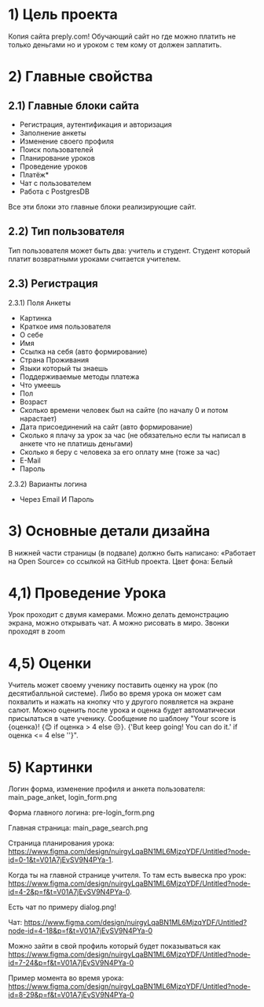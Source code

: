 # 1) Цель проекта
Копия сайта preply.com! Обучающий сайт но где можно платить не только деньгами но и уроком с тем кому от должен заплатить.
# 2) Главные свойства
## 2.1) Главные блоки сайта
* Регистрация, аутентификация и авторизация
* Заполнение анкеты
* Изменение своего профиля
* Поиск пользователей
* Планирование уроков
* Проведение уроков
* Платёж*
* Чат с пользователем
* Работа с PostgresDB

Все эти блоки это главные блоки реализирующие сайт.
## 2.2) Тип пользователя
Тип пользователя может быть два: учитель и студент. Студент который платит возвратными уроками считается учителем.
## 2.3) Регистрация
2.3.1) Поля Анкеты
* Картинка
* Краткое имя пользователя
* О себе
* Имя
* Ссылка на себя (авто формирование)
* Страна Проживания
* Языки который ты знаешь
* Поддерживаемые методы платежа
* Что умеешь
* Пол
* Возраст
* Сколько времени человек был на сайте (по началу 0 и потом нарастает)
* Дата присоединений на сайт (авто формирование)
* Сколько я плачу за урок за час (не обязательно если ты написал в анкете что не платишь деньгами)
* Сколько я беру с человека за его оплату мне (тоже за час)
* E-Mail
* Пароль

2.3.2) Варианты логина
- Через Email И Пароль


# 3) Основные детали дизайна
В нижней части страницы  (в подвале)  должно быть написано: «Работает на Open Source»  со ссылкой на GitHub проекта.
Цвет фона: Белый
# 4,1) Проведение Урока
Урок проходит с двумя камерами. Можно делать демонстрацию экрана, можно открывать чат. А можно рисовать в миро. Звонки проходят в zoom

# 4,5) Оценки
Учитель может своему ученику поставить оценку на урок (по десятибалльной системе). Либо во время урока он может сам похвалить и нажать на кнопку что у другого появляется на экране салют. Можно оценить после урока и оценка будет автоматически присылаться в чате ученику. Сообщение по шаблону "Your score is {оценка}! {😊 if оценка > 4 else 😒}. {'But keep going! You can do it.' if оценка <= 4 else ''}".

# 5) Картинки
Логин форма, изменение профиля и анкета пользователя: main_page_anket, login_form.png

Форма главного логина: pre-login_form.png

Главная страница: main_page_search.png

Страница планирования урока: https://www.figma.com/design/nuirgyLqaBN1ML6MjzqYDF/Untitled?node-id=0-1&t=V01A7jEvSV9N4PYa-1.

Когда ты на главной странице учителя. То там есть вывеска про урок: https://www.figma.com/design/nuirgyLqaBN1ML6MjzqYDF/Untitled?node-id=4-2&p=f&t=V01A7jEvSV9N4PYa-0.

Есть чат по примеру dialog.png!

Чат: https://www.figma.com/design/nuirgyLqaBN1ML6MjzqYDF/Untitled?node-id=4-18&p=f&t=V01A7jEvSV9N4PYa-0

Можно зайти в свой профиль который будет показываться как https://www.figma.com/design/nuirgyLqaBN1ML6MjzqYDF/Untitled?node-id=7-24&p=f&t=V01A7jEvSV9N4PYa-0

Пример момента во время урока: https://www.figma.com/design/nuirgyLqaBN1ML6MjzqYDF/Untitled?node-id=8-29&p=f&t=V01A7jEvSV9N4PYa-0
